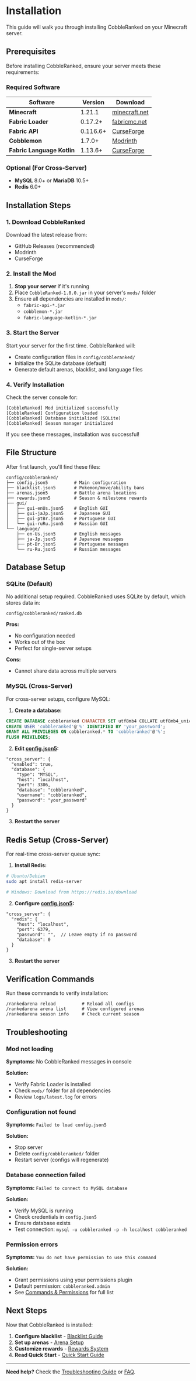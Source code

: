# Installation

This guide will walk you through installing CobbleRanked on your Minecraft server.

## Prerequisites

Before installing CobbleRanked, ensure your server meets these requirements:

### Required Software

| Software | Version | Download |
|----------|---------|----------|
| **Minecraft** | 1.21.1 | [minecraft.net](https://www.minecraft.net) |
| **Fabric Loader** | 0.17.2+ | [fabricmc.net](https://fabricmc.net/use/server/) |
| **Fabric API** | 0.116.6+ | [CurseForge](https://www.curseforge.com/minecraft/mc-mods/fabric-api) |
| **Cobblemon** | 1.7.0+ | [Modrinth](https://modrinth.com/mod/cobblemon) |
| **Fabric Language Kotlin** | 1.13.6+ | [CurseForge](https://www.curseforge.com/minecraft/mc-mods/fabric-language-kotlin) |

### Optional (For Cross-Server)

- **MySQL** 8.0+ or **MariaDB** 10.5+
- **Redis** 6.0+

## Installation Steps

### 1. Download CobbleRanked

Download the latest release from:
- GitHub Releases (recommended)
- Modrinth
- CurseForge

### 2. Install the Mod

1. **Stop your server** if it's running
2. Place `CobbleRanked-1.0.0.jar` in your server's `mods/` folder
3. Ensure all dependencies are installed in `mods/`:
   - `fabric-api-*.jar`
   - `cobblemon-*.jar`
   - `fabric-language-kotlin-*.jar`

### 3. Start the Server

Start your server for the first time. CobbleRanked will:
- Create configuration files in `config/cobbleranked/`
- Initialize the SQLite database (default)
- Generate default arenas, blacklist, and language files

### 4. Verify Installation

Check the server console for:

```
[CobbleRanked] Mod initialized successfully
[CobbleRanked] Configuration loaded
[CobbleRanked] Database initialized (SQLite)
[CobbleRanked] Season manager initialized
```

If you see these messages, installation was successful!

## File Structure

After first launch, you'll find these files:

```
config/cobbleranked/
├── config.json5          # Main configuration
├── blacklist.json5       # Pokemon/move/ability bans
├── arenas.json5          # Battle arena locations
├── rewards.json5         # Season & milestone rewards
├── gui/
│   ├── gui-enUs.json5    # English GUI
│   ├── gui-jaJp.json5    # Japanese GUI
│   ├── gui-ptBr.json5    # Portuguese GUI
│   └── gui-ruRu.json5    # Russian GUI
└── language/
    ├── en-Us.json5       # English messages
    ├── ja-Jp.json5       # Japanese messages
    ├── pt-Br.json5       # Portuguese messages
    └── ru-Ru.json5       # Russian messages
```

## Database Setup

### SQLite (Default)

No additional setup required. CobbleRanked uses SQLite by default, which stores data in:
```
config/cobbleranked/ranked.db
```

**Pros:**
- No configuration needed
- Works out of the box
- Perfect for single-server setups

**Cons:**
- Cannot share data across multiple servers

### MySQL (Cross-Server)

For cross-server setups, configure MySQL:

1. **Create a database:**
```sql
CREATE DATABASE cobbleranked CHARACTER SET utf8mb4 COLLATE utf8mb4_unicode_ci;
CREATE USER 'cobbleranked'@'%' IDENTIFIED BY 'your_password';
GRANT ALL PRIVILEGES ON cobbleranked.* TO 'cobbleranked'@'%';
FLUSH PRIVILEGES;
```

2. **Edit [config.json5](../configuration/config.md#cross-server-configuration):**
```json5
"cross_server": {
  "enabled": true,
  "database": {
    "type": "MYSQL",
    "host": "localhost",
    "port": 3306,
    "database": "cobbleranked",
    "username": "cobbleranked",
    "password": "your_password"
  }
}
```

3. **Restart the server**

## Redis Setup (Cross-Server)

For real-time cross-server queue sync:

1. **Install Redis:**
```bash
# Ubuntu/Debian
sudo apt install redis-server

# Windows: Download from https://redis.io/download
```

2. **Configure [config.json5](../configuration/config.md#redis-configuration):**
```json5
"cross_server": {
  "redis": {
    "host": "localhost",
    "port": 6379,
    "password": "",  // Leave empty if no password
    "database": 0
  }
}
```

3. **Restart the server**

## Verification Commands

Run these commands to verify installation:

```
/rankedarena reload          # Reload all configs
/rankedarena arena list      # View configured arenas
/rankedarena season info     # Check current season
```

## Troubleshooting

### Mod not loading

**Symptoms:** No CobbleRanked messages in console

**Solution:**
- Verify Fabric Loader is installed
- Check `mods/` folder for all dependencies
- Review `logs/latest.log` for errors

### Configuration not found

**Symptoms:** `Failed to load config.json5`

**Solution:**
- Stop server
- Delete `config/cobbleranked/` folder
- Restart server (configs will regenerate)

### Database connection failed

**Symptoms:** `Failed to connect to MySQL database`

**Solution:**
- Verify MySQL is running
- Check credentials in `config.json5`
- Ensure database exists
- Test connection: `mysql -u cobbleranked -p -h localhost cobbleranked`

### Permission errors

**Symptoms:** `You do not have permission to use this command`

**Solution:**
- Grant permissions using your permissions plugin
- Default permission: `cobbleranked.admin`
- See [Commands & Permissions](commands.md) for full list

## Next Steps

Now that CobbleRanked is installed:

1. **Configure blacklist** - [Blacklist Guide](../configuration/blacklist.md)
2. **Set up arenas** - [Arena Setup](../configuration/arenas.md)
3. **Customize rewards** - [Rewards System](../configuration/rewards.md)
4. **Read Quick Start** - [Quick Start Guide](quick-start.md)

---

**Need help?** Check the [Troubleshooting Guide](../support/troubleshooting.md) or [FAQ](../support/faq.md).

